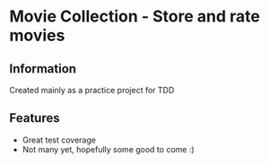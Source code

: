 Movie Collection - Store and rate movies
========================================

Information
----------
Created mainly as a practice project for TDD

Features
--------
- Great test coverage
- Not many yet, hopefully some good to come :)